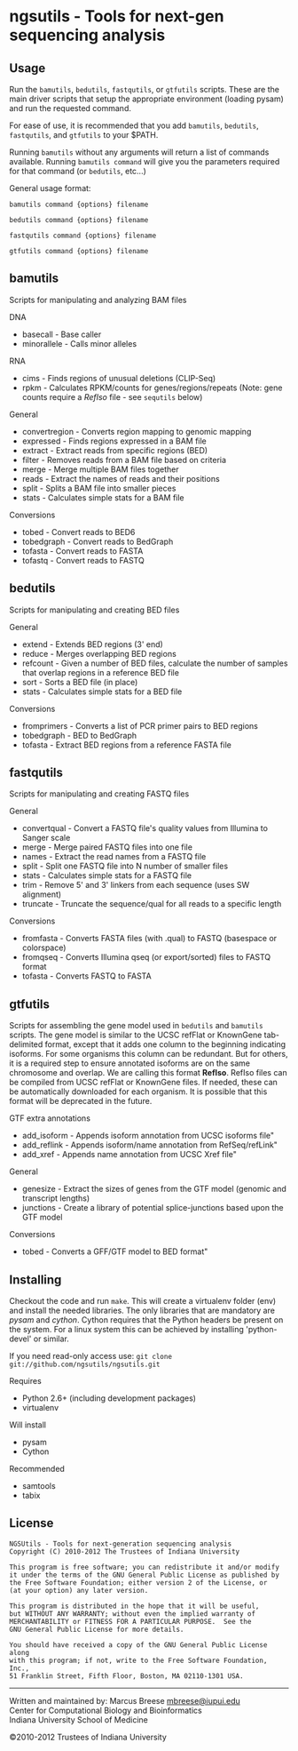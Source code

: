 ngsutils - Tools for next-gen sequencing analysis
===
Usage
---
Run the `bamutils`, `bedutils`, `fastqutils`, or `gtfutils` scripts. These are the main driver scripts 
that setup the appropriate environment (loading pysam) and run the requested command.

For ease of use, it is recommended that you add `bamutils`, `bedutils`, `fastqutils`, and `gtfutils` to your $PATH.

Running `bamutils` without any arguments will return a list of commands available.  Running `bamutils command`
will give you the parameters required for that command (or `bedutils`, etc...)

General usage format:

`bamutils command {options} filename`  

`bedutils command {options} filename`  

`fastqutils command {options} filename`  

`gtfutils command {options} filename`  

bamutils
---

Scripts for manipulating and analyzing BAM files

DNA

* basecall      - Base caller
* minorallele   - Calls minor alleles

RNA

* cims          - Finds regions of unusual deletions (CLIP-Seq)
* rpkm          - Calculates RPKM/counts for genes/regions/repeats (Note: gene counts require a *RefIso* file - see `sequtils` below)

General

* convertregion - Converts region mapping to genomic mapping
* expressed     - Finds regions expressed in a BAM file
* extract       - Extract reads from specific regions (BED)
* filter        - Removes reads from a BAM file based on criteria
* merge         - Merge multiple BAM files together
* reads         - Extract the names of reads and their positions
* split         - Splits a BAM file into smaller pieces
* stats         - Calculates simple stats for a BAM file

Conversions

* tobed         - Convert reads to BED6
* tobedgraph    - Convert reads to BedGraph
* tofasta       - Convert reads to FASTA
* tofastq       - Convert reads to FASTQ


bedutils
---

Scripts for manipulating and creating BED files

General

* extend       - Extends BED regions (3' end)
* reduce       - Merges overlapping BED regions
* refcount     - Given a number of BED files, calculate the number of samples that overlap regions in a reference BED file
* sort         - Sorts a BED file (in place)
* stats        - Calculates simple stats for a BED file

Conversions

* fromprimers  - Converts a list of PCR primer pairs to BED regions
* tobedgraph   - BED to BedGraph
* tofasta      - Extract BED regions from a reference FASTA file


fastqutils
---

Scripts for manipulating and creating FASTQ files

General

* convertqual  - Convert a FASTQ file's quality values from Illumina to Sanger scale
* merge        - Merge paired FASTQ files into one file
* names        - Extract the read names from a FASTQ file
* split        - Split one FASTQ file into N number of smaller files
* stats        - Calculates simple stats for a FASTQ file
* trim         - Remove 5' and 3' linkers from each sequence (uses SW alignment)
* truncate     - Truncate the sequence/qual for all reads to a specific length

Conversions

* fromfasta    - Converts FASTA files (with .qual) to FASTQ (basespace or colorspace)
* fromqseq     - Converts Illumina qseq (or export/sorted) files to FASTQ format
* tofasta      - Converts FASTQ to FASTA


gtfutils
---

Scripts for assembling the gene model used in `bedutils` and `bamutils` scripts. The gene model is similar to the UCSC refFlat or KnownGene
tab-delimited format, except that it adds one column to the beginning indicating isoforms. For some organisms this column can be redundant. 
But for others, it is a required step to ensure annotated isoforms are on the same chromosome and overlap. We are calling this format 
**RefIso**. RefIso files can be compiled from UCSC refFlat or KnownGene files. If needed, these can be automatically downloaded for each 
organism. It is possible that this format will be deprecated in the future.

GTF extra annotations

* add_isoform  - Appends isoform annotation from UCSC isoforms file"
* add_reflink  - Appends isoform/name annotation from RefSeq/refLink"
* add_xref     - Appends name annotation from UCSC Xref file"

General

* genesize     - Extract the sizes of genes from the GTF model (genomic and transcript lengths)
* junctions    - Create a library of potential splice-junctions based upon the GTF model

Conversions

* tobed        - Converts a GFF/GTF model to BED format"


Installing
---

Checkout the code and run `make`. This will create a virtualenv folder (env) and install the needed libraries. The only libraries that are
mandatory are *pysam* and *cython*. Cython requires that the Python headers be present on the system. For a linux system this can be
achieved by installing 'python-devel' or similar.

If you need read-only access use:
`git clone git://github.com/ngsutils/ngsutils.git`

Requires

* Python 2.6+ (including development packages)
* virtualenv

Will install

* pysam
* Cython

Recommended

* samtools
* tabix

License
---

    NGSUtils - Tools for next-generation sequencing analysis
    Copyright (C) 2010-2012 The Trustees of Indiana University

    This program is free software; you can redistribute it and/or modify
    it under the terms of the GNU General Public License as published by
    the Free Software Foundation; either version 2 of the License, or
    (at your option) any later version.

    This program is distributed in the hope that it will be useful,
    but WITHOUT ANY WARRANTY; without even the implied warranty of
    MERCHANTABILITY or FITNESS FOR A PARTICULAR PURPOSE.  See the
    GNU General Public License for more details.

    You should have received a copy of the GNU General Public License along
    with this program; if not, write to the Free Software Foundation, Inc.,
    51 Franklin Street, Fifth Floor, Boston, MA 02110-1301 USA.

---

Written and maintained by:
Marcus Breese <mbreese@iupui.edu>  
Center for Computational Biology and Bioinformatics  
Indiana University School of Medicine


&copy;2010-2012 Trustees of Indiana University
